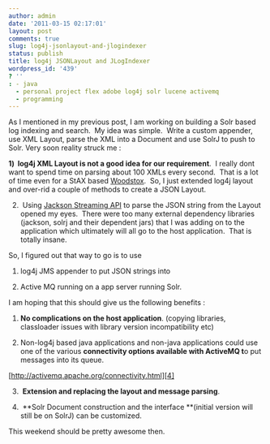 ```yaml
---
author: admin
date: '2011-03-15 02:17:01'
layout: post
comments: true
slug: log4j-jsonlayout-and-jlogindexer
status: publish
title: log4j JSONLayout and JLogIndexer
wordpress_id: '439'
? ''
: - java
  - personal project flex adobe log4j solr lucene activemq
  - programming
---
```


As I mentioned in my previous post, I am working on building a Solr based
log indexing and search.  My idea was simple.  Write a custom appender, use
XML Layout, parse the XML into a Document and use SolrJ to push to Solr.
Very soon reality struck me :

**1)  log4j XML Layout is not a good idea for our requirement**.  I really
dont want to spend time on parsing about 100 XMLs every second.  That is a lot
of time even for a StAX based [Woodstox][2].  So, I just extended log4j layout
and over-rid a couple of methods to create a JSON Layout.

2)  Using [Jackson Streaming API][3] to parse the JSON string from the Layout
opened my eyes.  There were too many external dependency libraries (jackson,
solrj and their dependent jars) that I was adding on to the application which
ultimately will all go to the host application.  That is totally insane.

So, I figured out that way to go is to use

1) log4j JMS appender to put JSON strings into

2) Active MQ running on a app server running Solr.

I am hoping that this should give us the following benefits :

1) **No complications on the host application**. (copying libraries,
classloader issues with library version incompatibility etc)

2) Non-log4j based java applications and non-java applications could use one
of the various **connectivity options available with ActiveMQ t**o put
messages into its queue.

[http://activemq.apache.org/connectivity.html][4]

3)  **Extension and replacing the layout and message parsing**.

4)  **Solr Document construction and the interface **(initial version will
still be on SolrJ) can be customized.


This weekend should be pretty awesome then.


   [2]: http://woodstox.codehaus.org/

   [3]: http://wiki.fasterxml.com/JacksonDownload

   [4]: http://activemq.apache.org/connectivity.html

